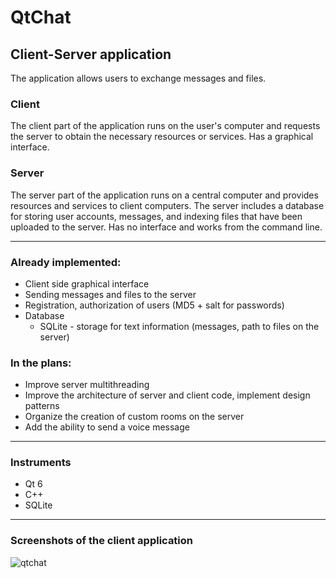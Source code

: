 # QtChat
## Client-Server application
The application allows users to exchange messages and files.
### Client
The client part of the application runs on the user's computer and requests the server to obtain the necessary resources or services. Has a graphical interface.
### Server
The server part of the application runs on a central computer and provides resources and services to client computers. The server includes a database for storing user accounts, messages, and indexing files that have been uploaded to the server. Has no interface and works from the command line.
___
### Already implemented:
+ Сlient side graphical interface
+ Sending messages and files to the server
+ Registration, authorization of users (MD5 + salt for passwords)
+ Database
    + SQLite - storage for text information (messages, path to files on the server)
### In the plans:
+ Improve server multithreading
+ Improve the architecture of server and client code, implement design patterns
+ Organize the creation of custom rooms on the server
+ Add the ability to send a voice message
___
### Instruments
+ Qt 6
+ C++
+ SQLite
___
### Screenshots of the client application
![qtchat](https://github.com/ohmeqwertreysd/QtChat/assets/43862902/9ba31f20-d673-40e3-aa8d-d88731a03a54)
